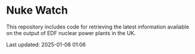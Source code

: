 # Nuke Watch

This repository includes code for retrieving the latest information available on the output of EDF nuclear power plants in the UK.

Last updated: 2025-01-08 01:06